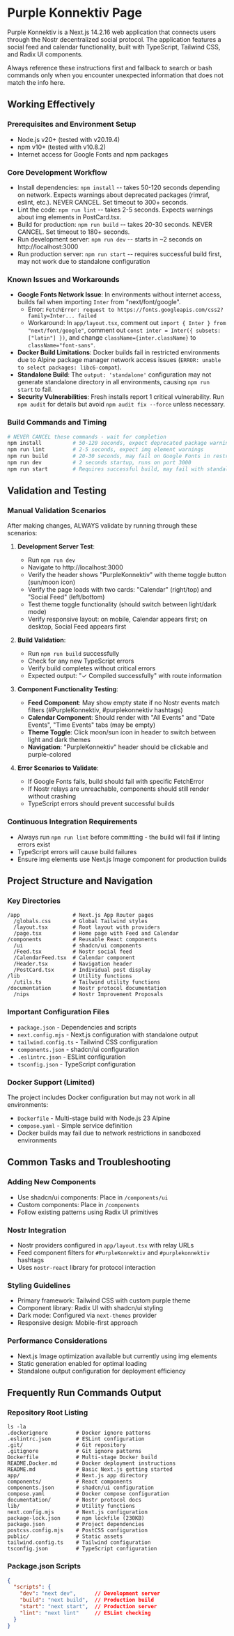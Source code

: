 # Purple Konnektiv Page

Purple Konnektiv is a Next.js 14.2.16 web application that connects users through the Nostr decentralized social protocol. The application features a social feed and calendar functionality, built with TypeScript, Tailwind CSS, and Radix UI components.

Always reference these instructions first and fallback to search or bash commands only when you encounter unexpected information that does not match the info here.

## Working Effectively

### Prerequisites and Environment Setup
- Node.js v20+ (tested with v20.19.4)
- npm v10+ (tested with v10.8.2) 
- Internet access for Google Fonts and npm packages

### Core Development Workflow
- Install dependencies: `npm install` -- takes 50-120 seconds depending on network. Expects warnings about deprecated packages (rimraf, eslint, etc.). NEVER CANCEL. Set timeout to 300+ seconds.
- Lint the code: `npm run lint` -- takes 2-5 seconds. Expects warnings about img elements in PostCard.tsx.
- Build for production: `npm run build` -- takes 20-30 seconds. NEVER CANCEL. Set timeout to 180+ seconds.
- Run development server: `npm run dev` -- starts in ~2 seconds on http://localhost:3000
- Run production server: `npm run start` -- requires successful build first, may not work due to standalone configuration

### Known Issues and Workarounds
- **Google Fonts Network Issue**: In environments without internet access, builds fail when importing `Inter` from "next/font/google". 
  - Error: `FetchError: request to https://fonts.googleapis.com/css2?family=Inter... failed`
  - Workaround: In `app/layout.tsx`, comment out `import { Inter } from "next/font/google"`, comment out `const inter = Inter({ subsets: ["latin"] })`, and change `className={inter.className}` to `className="font-sans"`.
- **Docker Build Limitations**: Docker builds fail in restricted environments due to Alpine package manager network access issues (`ERROR: unable to select packages: libc6-compat`).
- **Standalone Build**: The `output: 'standalone'` configuration may not generate standalone directory in all environments, causing `npm run start` to fail.
- **Security Vulnerabilities**: Fresh installs report 1 critical vulnerability. Run `npm audit` for details but avoid `npm audit fix --force` unless necessary.

### Build Commands and Timing
```bash
# NEVER CANCEL these commands - wait for completion
npm install          # 50-120 seconds, expect deprecated package warnings, 1 critical vulnerability
npm run lint         # 2-5 seconds, expect img element warnings  
npm run build        # 20-30 seconds, may fail on Google Fonts in restricted environments
npm run dev          # 2 seconds startup, runs on port 3000
npm run start        # Requires successful build, may fail with standalone config
```

## Validation and Testing

### Manual Validation Scenarios
After making changes, ALWAYS validate by running through these scenarios:

1. **Development Server Test**:
   - Run `npm run dev`
   - Navigate to http://localhost:3000 
   - Verify the header shows "PurpleKonnektiv" with theme toggle button (sun/moon icon)
   - Verify the page loads with two cards: "Calendar" (right/top) and "Social Feed" (left/bottom)
   - Test theme toggle functionality (should switch between light/dark mode)
   - Verify responsive layout: on mobile, Calendar appears first; on desktop, Social Feed appears first

2. **Build Validation**:
   - Run `npm run build` successfully 
   - Check for any new TypeScript errors
   - Verify build completes without critical errors
   - Expected output: "✓ Compiled successfully" with route information

3. **Component Functionality Testing**:
   - **Feed Component**: May show empty state if no Nostr events match filters (#PurpleKonnektiv, #purplekonnektiv hashtags)
   - **Calendar Component**: Should render with "All Events" and "Date Events", "Time Events" tabs (may be empty)
   - **Theme Toggle**: Click moon/sun icon in header to switch between light and dark themes
   - **Navigation**: "PurpleKonnektiv" header should be clickable and purple-colored

4. **Error Scenarios to Validate**:
   - If Google Fonts fails, build should fail with specific FetchError
   - If Nostr relays are unreachable, components should still render without crashing
   - TypeScript errors should prevent successful builds

### Continuous Integration Requirements
- Always run `npm run lint` before committing - the build will fail if linting errors exist
- TypeScript errors will cause build failures
- Ensure img elements use Next.js Image component for production builds

## Project Structure and Navigation

### Key Directories
```
/app                 # Next.js App Router pages
  /globals.css       # Global Tailwind styles
  /layout.tsx        # Root layout with providers
  /page.tsx          # Home page with Feed and Calendar
/components          # Reusable React components
  /ui                # shadcn/ui components
  /Feed.tsx          # Nostr social feed
  /CalendarFeed.tsx  # Calendar component  
  /Header.tsx        # Navigation header
  /PostCard.tsx      # Individual post display
/lib                 # Utility functions
  /utils.ts          # Tailwind utility functions
/documentation       # Nostr protocol documentation
  /nips              # Nostr Improvement Proposals
```

### Important Configuration Files
- `package.json` - Dependencies and scripts
- `next.config.mjs` - Next.js configuration with standalone output
- `tailwind.config.ts` - Tailwind CSS configuration
- `components.json` - shadcn/ui configuration
- `.eslintrc.json` - ESLint configuration
- `tsconfig.json` - TypeScript configuration

### Docker Support (Limited)
The project includes Docker configuration but may not work in all environments:
- `Dockerfile` - Multi-stage build with Node.js 23 Alpine
- `compose.yaml` - Simple service definition
- Docker builds may fail due to network restrictions in sandboxed environments

## Common Tasks and Troubleshooting

### Adding New Components
- Use shadcn/ui components: Place in `/components/ui`
- Custom components: Place in `/components`
- Follow existing patterns using Radix UI primitives

### Nostr Integration
- Nostr providers configured in `app/layout.tsx` with relay URLs
- Feed component filters for `#PurpleKonnektiv` and `#purplekonnektiv` hashtags
- Uses `nostr-react` library for protocol interaction

### Styling Guidelines
- Primary framework: Tailwind CSS with custom purple theme
- Component library: Radix UI with shadcn/ui styling
- Dark mode: Configured via `next-themes` provider
- Responsive design: Mobile-first approach

### Performance Considerations
- Next.js Image optimization available but currently using img elements
- Static generation enabled for optimal loading
- Standalone output configuration for deployment efficiency

## Frequently Run Commands Output

### Repository Root Listing
```
ls -la
.dockerignore         # Docker ignore patterns
.eslintrc.json        # ESLint configuration  
.git/                 # Git repository
.gitignore            # Git ignore patterns
Dockerfile            # Multi-stage Docker build
README.Docker.md      # Docker deployment instructions
README.md             # Basic Next.js getting started
app/                  # Next.js app directory
components/           # React components
components.json       # shadcn/ui configuration
compose.yaml          # Docker compose configuration
documentation/        # Nostr protocol docs
lib/                  # Utility functions
next.config.mjs       # Next.js configuration
package-lock.json     # npm lockfile (230KB)
package.json          # Project dependencies
postcss.config.mjs    # PostCSS configuration
public/               # Static assets
tailwind.config.ts    # Tailwind configuration
tsconfig.json         # TypeScript configuration
```

### Package.json Scripts
```json
{
  "scripts": {
    "dev": "next dev",      // Development server
    "build": "next build",  // Production build
    "start": "next start",  // Production server
    "lint": "next lint"     // ESLint checking
  }
}
```